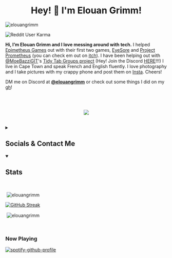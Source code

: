 <h1 align="center">Hey! 👋 I'm Elouan Grimm!</h1>

<p align="left"> <img src="https://komarev.com/ghpvc/?username=elouangrimm&label=Profile%20views&color=0e75b6&style=flat" alt="elouangrimm" /> </p>
<img alt="Reddit User Karma" src="https://img.shields.io/reddit/user-karma/comment/elouangrimm?style=flat">

**Hi, I’m Elouan Grimm and I love messing around with tech.** I helped [Epimetheus Games](https://epimetheusgamesogpc.itch.io/) out with their first two games, [EyeSore](https://epimetheusgamesogpc.itch.io/eyesore) and [Project Prometheus](https://epimetheusgamesogpc.itch.io/projectprometheus) (you can check em out on [itch](https://epimetheusgamesogpc.itch.io/)). I have been helping out with [@MoeBazziGIT](https://github.com/MoeBazziGIT)'s [Tidy Tab Groups project](https://chromewebstore.google.com/detail/tidy-tab-groups/fohgbkobjdckaapjimleemkolchkmebf) (Hey! Join the Discord [HERE](https://discord.com/invite/aBdAfNfGEv)!!!) I live in Cape Town and speak French and English fluently. I love photography and I take pictures with my crappy phone and post them on [Insta](https://www.instagram.com/elouangrimm). Cheers!

DM me on Discord at [**@elouangrimm**](https://discord.com/users/939697576419131462) or check out some things I did on my [gh](https://github.com/elouangrimm/)!

<br>
<br>

<p align="center">
  <a href="https://skillicons.dev">
    <img src="https://skillicons.dev/icons?i=html,css,js,htmx,py,md,discord,bots,gmail,instagram,ps,godot,replit,vscode,github,git,linux,raspberrypi&perline=9" />
  </a>
</p>

<br>

<details>
<summary><h2>Socials & Contact Me</h2></summary>

#### [💬 Discord](https://discord.com/users/939697576419131462)

#### [📸 Insta](https://www.instagram.com/elouangrimm)

#### [💬 WhatsApp](https://wa.me/19712661720)

#### [✉︎ Email](mailto:elouangrimm@gmail.com)

#### [🤖 Reddit](https://www.reddit.com/user/elouangrimm/)
<br>
</details>

<details open>
<summary><h2>Stats</h2></summary>
<br>
<p>&nbsp;<img align="center" src="https://github-readme-stats.vercel.app/api?username=elouangrimm&show_icons=true&theme=dark&locale=en" alt="elouangrimm" /></p>

<a href="https://elouangrimm.github.io"><img src="https://streak-stats.demolab.com?user=elouangrimm&theme=material&hide_border=true&border_radius=10&date_format=M%20j%5B%2C%20Y%5D&mode=weekly&exclude_days=Sun%2CSat&stroke=79FF97&background=151515&ring=79FF97&currStreakNum=79FF97&fire=4FFF66&dates=79FF97&sideNums=79FF97&border=79FF97&currStreakLabel=79FF97&sideLabels=79FF97&excludeDaysLabel=79FF97" alt="GitHub Streak" /></a>
<p>&nbsp;<img align="center" src="https://github-profile-trophy.vercel.app/?username=elouangrimm&theme=discord" alt="elouangrimm" /></p>

<br>

### Now Playing

[![spotify-github-profile](https://spotify-github-profile.kittinanx.com/api/view?uid=31hjqdtkir252o7vnm3fncd7x7fu&cover_image=true&theme=novatorem&show_offline=false&background_color=121212&interchange=false&bar_color=53b14f&bar_color_cover=false)](https://volt.fm/elouangrimm)

</details>

